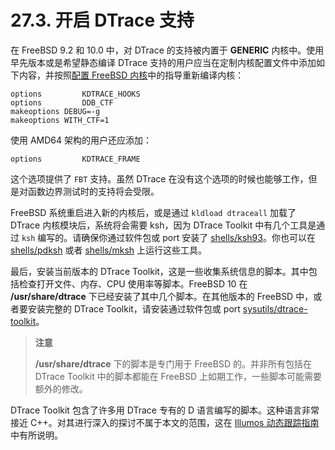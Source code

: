 # 27.3. 开启 DTrace 支持

在 FreeBSD 9.2 和 10.0 中，对 DTrace 的支持被内置于 **GENERIC** 内核中。使用早先版本或是希望静态编译 DTrace 支持的用户应当在定制内核配置文件中添加如下内容，并按照[配置 FreeBSD 内核](https://docs.freebsd.org/en/books/handbook/kernelconfig/index.html#kernelconfig)中的指导重新编译内核：

```
options         KDTRACE_HOOKS
options         DDB_CTF
makeoptions	DEBUG=-g
makeoptions	WITH_CTF=1
```

使用 AMD64 架构的用户还应添加：

```
options         KDTRACE_FRAME
```

这个选项提供了 `FBT` 支持。虽然 DTrace 在没有这个选项的时候也能够工作，但是对函数边界测试时的支持将会受限。

FreeBSD 系统重启进入新的内核后，或是通过 `kldload dtraceall` 加载了 DTrace 内核模块后，系统将会需要 ksh，因为 DTrace Toolkit 中有几个工具是通过 `ksh` 编写的。请确保你通过软件包或 port 安装了 [shells/ksh93](https://cgit.freebsd.org/ports/tree/shells/ksh93/pkg-descr)。你也可以在 [shells/pdksh](https://cgit.freebsd.org/ports/tree/shells/pdksh/pkg-descr) 或者 [shells/mksh](https://cgit.freebsd.org/ports/tree/shells/mksh/pkg-descr) 上运行这些工具。

最后，安装当前版本的 DTrace Toolkit，这是一些收集系统信息的脚本。其中包括检查打开文件、内存、CPU 使用率等脚本。FreeBSD 10 在 **/usr/share/dtrace** 下已经安装了其中几个脚本。在其他版本的 FreeBSD 中，或者要安装完整的 DTrace Toolkit，请安装通过软件包或 port [sysutils/dtrace-toolkit](https://cgit.freebsd.org/ports/tree/sysutils/dtrace-toolkit/pkg-descr)。

> **注意**
>
> **/usr/share/dtrace** 下的脚本是专门用于 FreeBSD 的。并非所有包括在 DTrace Toolkit 中的脚本都能在 FreeBSD 上如期工作，一些脚本可能需要额外的修改。

DTrace Toolkit 包含了许多用 DTrace 专有的 D 语言编写的脚本。这种语言非常接近 C++。对其进行深入的探讨不属于本文的范围，这在 [Illumos 动态跟踪指南](http://www.dtrace.org/guide)中有所说明。